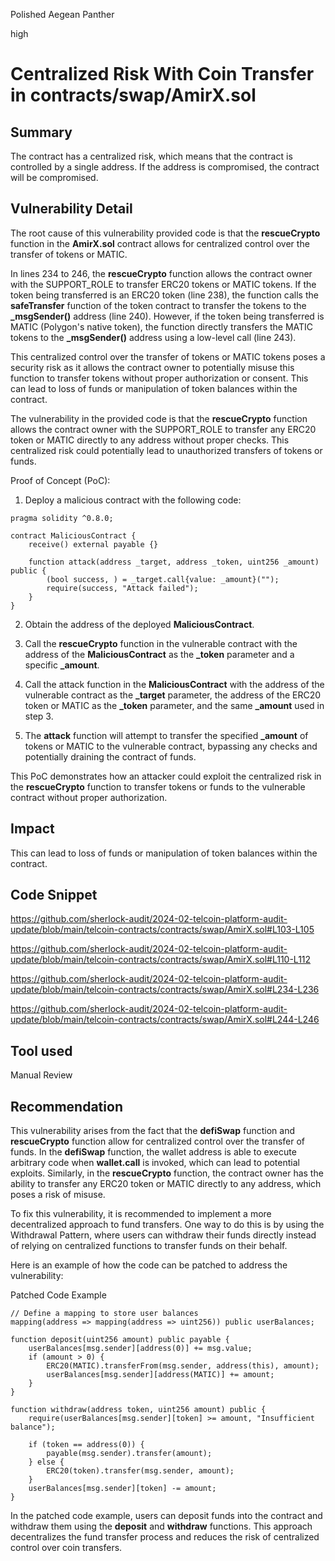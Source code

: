 Polished Aegean Panther

high

# Centralized Risk With Coin Transfer in contracts/swap/AmirX.sol

## Summary
The contract has a centralized risk, which means that the contract is controlled by a single address. If the address is compromised, the contract will be compromised.
## Vulnerability Detail
The root cause of this vulnerability provided code is that the **rescueCrypto** function in the **AmirX.sol** contract allows for centralized control over the transfer of tokens or MATIC.

In lines 234 to 246, the **rescueCrypto** function allows the contract owner with the SUPPORT_ROLE to transfer ERC20 tokens or MATIC tokens. If the token being transferred is an ERC20 token (line 238), the function calls the **safeTransfer** function of the token contract to transfer the tokens to the **_msgSender()** address (line 240). However, if the token being transferred is MATIC (Polygon's native token), the function directly transfers the MATIC tokens to the **_msgSender()** address using a low-level call (line 243).

This centralized control over the transfer of tokens or MATIC tokens poses a security risk as it allows the contract owner to potentially misuse this function to transfer tokens without proper authorization or consent. This can lead to loss of funds or manipulation of token balances within the contract.

The vulnerability in the provided code is that the **rescueCrypto** function allows the contract owner with the SUPPORT_ROLE to transfer any ERC20 token or MATIC directly to any address without proper checks. This centralized risk could potentially lead to unauthorized transfers of tokens or funds.

Proof of Concept (PoC):

1. Deploy a malicious contract with the following code:

```solidity
pragma solidity ^0.8.0;

contract MaliciousContract {
    receive() external payable {}
    
    function attack(address _target, address _token, uint256 _amount) public {
        (bool success, ) = _target.call{value: _amount}("");
        require(success, "Attack failed");
    }
}
```
2. Obtain the address of the deployed **MaliciousContract**.

3. Call the **rescueCrypto** function in the vulnerable contract with the address of the **MaliciousContract** as the **_token** parameter and a specific **_amount**.

4. Call the attack function in the **MaliciousContract** with the address of the vulnerable contract as the **_target** parameter, the address of the ERC20 token or MATIC as the **_token** parameter, and the same **_amount** used in step 3.

5. The **attack** function will attempt to transfer the specified **_amount** of tokens or MATIC to the vulnerable contract, bypassing any checks and potentially draining the contract of funds.

This PoC demonstrates how an attacker could exploit the centralized risk in the **rescueCrypto** function to transfer tokens or funds to the vulnerable contract without proper authorization.

## Impact
This can lead to loss of funds or manipulation of token balances within the contract.
## Code Snippet
https://github.com/sherlock-audit/2024-02-telcoin-platform-audit-update/blob/main/telcoin-contracts/contracts/swap/AmirX.sol#L103-L105

https://github.com/sherlock-audit/2024-02-telcoin-platform-audit-update/blob/main/telcoin-contracts/contracts/swap/AmirX.sol#L110-L112

https://github.com/sherlock-audit/2024-02-telcoin-platform-audit-update/blob/main/telcoin-contracts/contracts/swap/AmirX.sol#L234-L236

https://github.com/sherlock-audit/2024-02-telcoin-platform-audit-update/blob/main/telcoin-contracts/contracts/swap/AmirX.sol#L244-L246
## Tool used

Manual Review

## Recommendation
This vulnerability arises from the fact that the **defiSwap** function and **rescueCrypto** function allow for centralized control over the transfer of funds. In the **defiSwap** function, the wallet address is able to execute arbitrary code when **wallet.call** is invoked, which can lead to potential exploits. Similarly, in the **rescueCrypto** function, the contract owner has the ability to transfer any ERC20 token or MATIC directly to any address, which poses a risk of misuse.

To fix this vulnerability, it is recommended to implement a more decentralized approach to fund transfers. One way to do this is by using the Withdrawal Pattern, where users can withdraw their funds directly instead of relying on centralized functions to transfer funds on their behalf.

Here is an example of how the code can be patched to address the vulnerability:

Patched Code Example

```solidity
// Define a mapping to store user balances
mapping(address => mapping(address => uint256)) public userBalances;

function deposit(uint256 amount) public payable {
    userBalances[msg.sender][address(0)] += msg.value;
    if (amount > 0) {
        ERC20(MATIC).transferFrom(msg.sender, address(this), amount);
        userBalances[msg.sender][address(MATIC)] += amount;
    }
}

function withdraw(address token, uint256 amount) public {
    require(userBalances[msg.sender][token] >= amount, "Insufficient balance");
    
    if (token == address(0)) {
        payable(msg.sender).transfer(amount);
    } else {
        ERC20(token).transfer(msg.sender, amount);
    }
    userBalances[msg.sender][token] -= amount;
}
```
In the patched code example, users can deposit funds into the contract and withdraw them using the **deposit** and **withdraw** functions. This approach decentralizes the fund transfer process and reduces the risk of centralized control over coin transfers.
